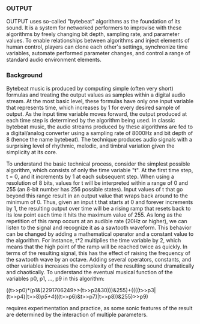 ### OUTPUT ###

OUTPUT uses so-called "bytebeat" algorithms as the foundation of its sound. It is a system for networked performers to improvise with these algorithms by freely changing bit depth, sampling rate, and parameter values. To enable relationships between algorithms and inject elements of human control, players can clone each other's settings, synchronize time variables, automate performed parameter changes, and control a range of standard audio environment elements.

### Background ###

Bytebeat music is produced by computing simple (often very short) formulas and treating the output values as samples within a digital audio stream. At the most basic level, these formulas have only one input variable that represents time, which increases by 1 for every desired sample of output. As the input time variable moves forward, the output produced at each time step is determined by the algorithm being used. In classic bytebeat music, the audio streams produced by these algorithms are fed to a digital/analog converter using a sampling rate of 8000Hz and bit depth of 8 (hence the name bytebeat). The technique produces audio signals with a surprising level of rhythmic, melodic, and timbral variation given the simplicity at its core.

To understand the basic technical process, consider the simplest possible algorithm, which consists of only the time variable "t". At the first time step, t = 0, and it increments by 1 at each subsequent step. When using a resolution of 8 bits, values for t will be interpreted within a range of 0 and 255 (an 8-bit number has 256 possible states). Input values of t that go beyond this range result in an output value that wraps back around to the minimum of 0. Thus, given an input t that starts at 0 and forever increments by 1, the resulting output over time will be a rising ramp that resets back to its low point each time it hits the maximum value of 255. As long as the repetition of this ramp occurs at an audible rate (20Hz or higher), we can listen to the signal and recognize it as a sawtooth waveform. This behavior can be changed by adding a mathematical operator and a constant value to the algorithm. For instance, t*2 multiplies the time variable by 2, which means that the high point of the ramp will be reached twice as quickly. In terms of the resulting signal, this has the effect of raising the frequency of the sawtooth wave by an octave. Adding several operators, constants, and other variables increases the complexity of the resulting sound dramatically and chaotically. To understand the eventual musical function of the variables p0, p1, ..., p9 in this algorithm:

((t>>p0)*(p1&(2291706249>>(t>>p2&30)))&255)+((((t>>p3|(t>>p4)|t>>8)*p5+4*(((t>>p6)&t>>p7)|t>>p8))&255)>>p9)

requires experimentation and practice, as some sonic features of the result are determined by the interaction of multiple parameters.
